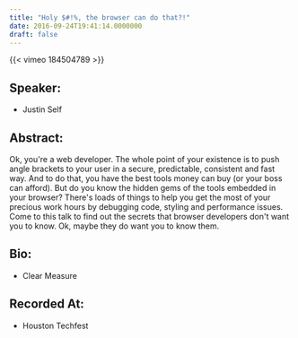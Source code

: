 ```yaml
---
title: "Holy $#!%, the browser can do that?!"
date: 2016-09-24T19:41:14.0000000
draft: false
---
```


{{< vimeo 184504789 >}}

## Speaker:

 - Justin Self

## Abstract:

<p>Ok, you're a web developer. The whole point of your existence is to push angle brackets to your user in a secure, predictable, consistent and fast way. And to do that, you have the best tools money can buy (or your boss can afford). But do you know the hidden gems of the tools embedded in your browser? There's loads of things to help you get the most of your precious work hours by debugging code, styling and performance issues. Come to this talk to find out the secrets that browser developers don't want you to know. Ok, maybe they do want you to know them.</p>

## Bio:

 - <p>Clear Measure</p>

## Recorded At:

 - Houston Techfest

